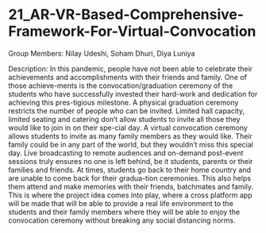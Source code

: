 # 21_AR-VR-Based-Comprehensive-Framework-For-Virtual-Convocation

Group Members: 
Nilay Udeshi,
Soham Dhuri,
Diya Luniya

Description:  In this pandemic, people have not been able to celebrate their achievements and 
accomplishments with their friends and family. One of those achieve-ments is the convocation/graduation 
ceremony of the students who have successfully invested their hard-work and dedication for achieving this 
pres-tigious milestone. A physical graduation ceremony restricts the number of people who can be invited. 
Limited hall capacity, limited seating and catering don’t allow students to invite all those they would 
like to join in on their spe-cial day. A virtual convocation ceremony allows students to invite as many 
family members as they would like. Their family could be in any part of the world, but they wouldn’t miss this 
special day. Live broadcasting to remote audiences and on-demand post-event sessions truly ensures no one is 
left behind, be it students, parents or their families and friends. At times, students go back to their home 
country and are unable to come back for their gradua-tion ceremonies. This also helps them attend and make memories 
with their friends, batchmates and family. This is where the project idea comes into play, where a cross platform 
app will be made that will be able to provide a real life environment to the students and their family members where 
they will be able to enjoy the convocation ceremony without breaking any social distancing norms.
